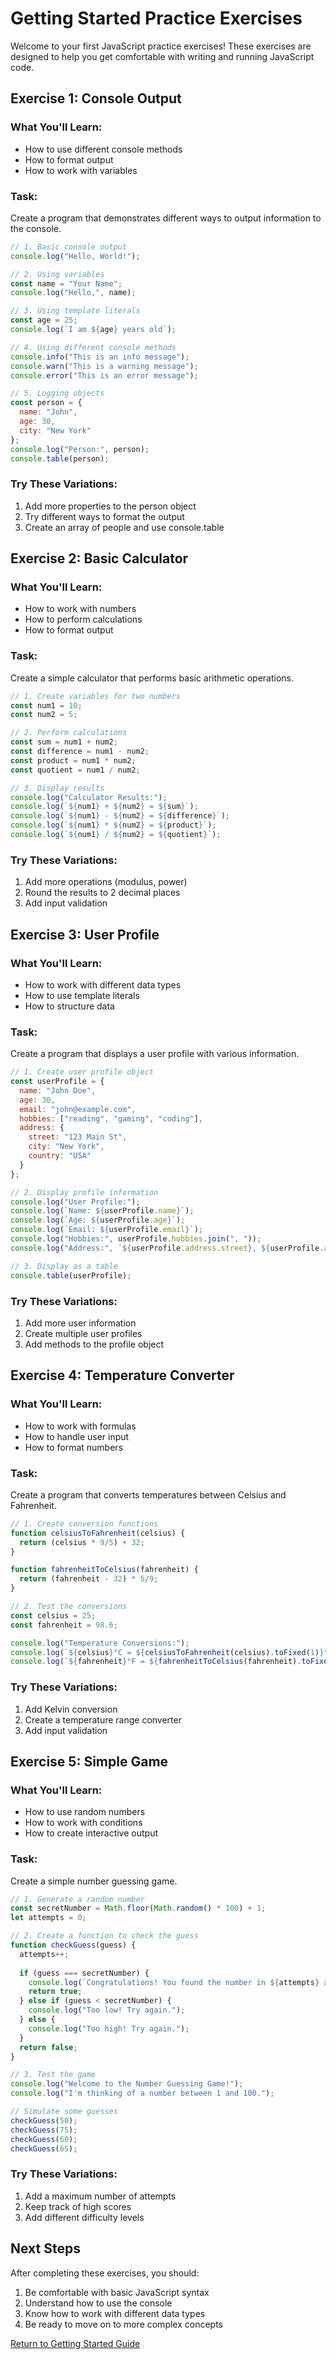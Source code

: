 # Getting Started Practice Exercises

Welcome to your first JavaScript practice exercises! These exercises are designed to help you get comfortable with writing and running JavaScript code.

## Exercise 1: Console Output

### What You'll Learn:
- How to use different console methods
- How to format output
- How to work with variables

### Task:
Create a program that demonstrates different ways to output information to the console.

```javascript
// 1. Basic console output
console.log("Hello, World!");

// 2. Using variables
const name = "Your Name";
console.log("Hello,", name);

// 3. Using template literals
const age = 25;
console.log(`I am ${age} years old`);

// 4. Using different console methods
console.info("This is an info message");
console.warn("This is a warning message");
console.error("This is an error message");

// 5. Logging objects
const person = {
  name: "John",
  age: 30,
  city: "New York"
};
console.log("Person:", person);
console.table(person);
```

### Try These Variations:
1. Add more properties to the person object
2. Try different ways to format the output
3. Create an array of people and use console.table

## Exercise 2: Basic Calculator

### What You'll Learn:
- How to work with numbers
- How to perform calculations
- How to format output

### Task:
Create a simple calculator that performs basic arithmetic operations.

```javascript
// 1. Create variables for two numbers
const num1 = 10;
const num2 = 5;

// 2. Perform calculations
const sum = num1 + num2;
const difference = num1 - num2;
const product = num1 * num2;
const quotient = num1 / num2;

// 3. Display results
console.log("Calculator Results:");
console.log(`${num1} + ${num2} = ${sum}`);
console.log(`${num1} - ${num2} = ${difference}`);
console.log(`${num1} * ${num2} = ${product}`);
console.log(`${num1} / ${num2} = ${quotient}`);
```

### Try These Variations:
1. Add more operations (modulus, power)
2. Round the results to 2 decimal places
3. Add input validation

## Exercise 3: User Profile

### What You'll Learn:
- How to work with different data types
- How to use template literals
- How to structure data

### Task:
Create a program that displays a user profile with various information.

```javascript
// 1. Create user profile object
const userProfile = {
  name: "John Doe",
  age: 30,
  email: "john@example.com",
  hobbies: ["reading", "gaming", "coding"],
  address: {
    street: "123 Main St",
    city: "New York",
    country: "USA"
  }
};

// 2. Display profile information
console.log("User Profile:");
console.log(`Name: ${userProfile.name}`);
console.log(`Age: ${userProfile.age}`);
console.log(`Email: ${userProfile.email}`);
console.log("Hobbies:", userProfile.hobbies.join(", "));
console.log("Address:", `${userProfile.address.street}, ${userProfile.address.city}, ${userProfile.address.country}`);

// 3. Display as a table
console.table(userProfile);
```

### Try These Variations:
1. Add more user information
2. Create multiple user profiles
3. Add methods to the profile object

## Exercise 4: Temperature Converter

### What You'll Learn:
- How to work with formulas
- How to handle user input
- How to format numbers

### Task:
Create a program that converts temperatures between Celsius and Fahrenheit.

```javascript
// 1. Create conversion functions
function celsiusToFahrenheit(celsius) {
  return (celsius * 9/5) + 32;
}

function fahrenheitToCelsius(fahrenheit) {
  return (fahrenheit - 32) * 5/9;
}

// 2. Test the conversions
const celsius = 25;
const fahrenheit = 98.6;

console.log("Temperature Conversions:");
console.log(`${celsius}°C = ${celsiusToFahrenheit(celsius).toFixed(1)}°F`);
console.log(`${fahrenheit}°F = ${fahrenheitToCelsius(fahrenheit).toFixed(1)}°C`);
```

### Try These Variations:
1. Add Kelvin conversion
2. Create a temperature range converter
3. Add input validation

## Exercise 5: Simple Game

### What You'll Learn:
- How to use random numbers
- How to work with conditions
- How to create interactive output

### Task:
Create a simple number guessing game.

```javascript
// 1. Generate a random number
const secretNumber = Math.floor(Math.random() * 100) + 1;
let attempts = 0;

// 2. Create a function to check the guess
function checkGuess(guess) {
  attempts++;
  
  if (guess === secretNumber) {
    console.log(`Congratulations! You found the number in ${attempts} attempts!`);
    return true;
  } else if (guess < secretNumber) {
    console.log("Too low! Try again.");
  } else {
    console.log("Too high! Try again.");
  }
  return false;
}

// 3. Test the game
console.log("Welcome to the Number Guessing Game!");
console.log("I'm thinking of a number between 1 and 100.");

// Simulate some guesses
checkGuess(50);
checkGuess(75);
checkGuess(60);
checkGuess(65);
```

### Try These Variations:
1. Add a maximum number of attempts
2. Keep track of high scores
3. Add different difficulty levels

## Next Steps
After completing these exercises, you should:
1. Be comfortable with basic JavaScript syntax
2. Understand how to use the console
3. Know how to work with different data types
4. Be ready to move on to more complex concepts

[Return to Getting Started Guide](./getting-started.md) 
